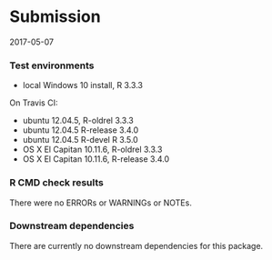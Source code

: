 
# Submission
2017-05-07


### Test environments
* local Windows 10 install, R 3.3.3

On Travis CI:
* ubuntu 12.04.5, R-oldrel 3.3.3
* ubuntu 12.04.5 R-release 3.4.0
* ubuntu 12.04.5 R-devel R 3.5.0
* OS X El Capitan 10.11.6, R-oldrel 3.3.3
* OS X El Capitan 10.11.6, R-release 3.4.0

### R CMD check results
There were no ERRORs or WARNINGs or NOTEs.

### Downstream dependencies
There are currently no downstream dependencies for this package.